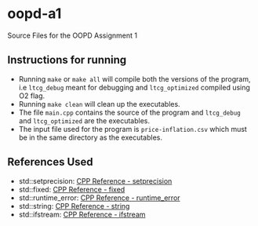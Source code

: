 # oopd-a1
Source Files for the OOPD Assignment 1

## Instructions for running
- Running `make` or `make all` will compile both the versions of the program, i.e `ltcg_debug` meant for debugging and `ltcg_optimized` compiled using O2 flag.
- Running `make clean` will clean up the executables.
- The file `main.cpp` contains the source of the program and `ltcg_debug` and `ltcg_optimized` are the executables.
- The input file used for the program is `price-inflation.csv` which must be in the same directory as the executables.
## References Used
- std::setprecision: [CPP Reference - setprecision](https://en.cppreference.com/w/cpp/io/manip/setprecision)
- std::fixed: [CPP Reference - fixed](https://en.cppreference.com/w/cpp/io/manip/fixed)
- std::runtime_error: [CPP Reference - runtime_error](https://en.cppreference.com/w/cpp/error/runtime_error)
- std::string: [CPP Reference - string](https://en.cppreference.com/w/cpp/string/basic_string)
- std::ifstream: [CPP Reference - ifstream](https://en.cppreference.com/w/cpp/io/basic_ifstream)